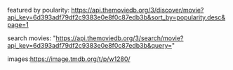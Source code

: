 <!-- API STUFF -->

featured by poularity: https://api.themoviedb.org/3/discover/movie?api_key=6d393adf79df2c9383e0e8f0c87edb3b&sort_by=popularity.desc&page=1

search movies: "https://api.themoviedb.org/3/search/movie?api_key=6d393adf79df2c9383e0e8f0c87edb3b&query="

images:https://image.tmdb.org/t/p/w1280/
